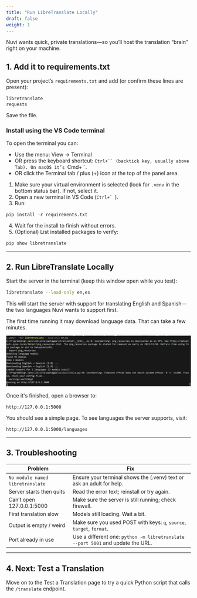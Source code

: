 ```yaml
---
title: "Run LibreTranslate Locally"
draft: false
weight: 1
---
```


Nuvi wants quick, private translations—so you’ll host the translation “brain” right on your machine.

## 1. Add it to requirements.txt
Open your project’s `requirements.txt` and add (or confirm these lines are present):
```
libretranslate
requests
```
Save the file.

### Install using the VS Code terminal
To open the terminal you can:
- Use the menu: View → Terminal
- OR press the keyboard shortcut: `Ctrl+`` (backtick key, usually above Tab). On macOS it’s `Cmd+``.
- OR click the Terminal tab / plus (+) icon at the top of the panel area.

1. Make sure your virtual environment is selected (look for `.venv` in the bottom status bar). If not, select it.
2. Open a new terminal in VS Code (``Ctrl+` ``).
3. Run:
```pwsh
pip install -r requirements.txt
```
4. Wait for the install to finish without errors.
5. (Optional) List installed packages to verify:
```pwsh
pip show libretranslate
```

---

## 2. Run LibreTranslate Locally
Start the server in the terminal (keep this window open while you test):

```bash
libretranslate --load-only en,es
```
This will start the server with support for translating English and Spanish—the two languages Nuvi wants to support first.

The first time running it may download language data. That can take a few minutes.

![LibreTranslate starting](../../media/libretranslate-starting.png)

Once it's finished, open a browser to:
```
http://127.0.0.1:5000
```
You should see a simple page. To see languages the server supports, visit:
```
http://127.0.0.1:5000/languages
```

---

## 3. Troubleshooting
| Problem | Fix |
|---------|-----|
| `No module named libretranslate` | Ensure your terminal shows the (.venv) text or ask an adult for help. |
| Server starts then quits | Read the error text; reinstall or try again. |
| Can’t open 127.0.0.1:5000 | Make sure the server is still running; check firewall. |
| First translation slow | Models still loading. Wait a bit. |
| Output is empty / weird | Make sure you used POST with keys: `q`, `source`, `target`, `format`. |
| Port already in use | Use a different one: `python -m libretranslate --port 5001` and update the URL. |

---

## 4. Next: Test a Translation
Move on to the Test a Translation page to try a quick Python script that calls the `/translate` endpoint.
